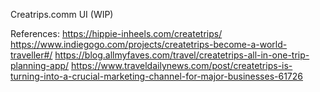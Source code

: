 Creatrips.comm UI (WIP)

References: 
https://hippie-inheels.com/createtrips/
https://www.indiegogo.com/projects/createtrips-become-a-world-traveller#/
https://blog.allmyfaves.com/travel/createtrips-all-in-one-trip-planning-app/
https://www.traveldailynews.com/post/createtrips-is-turning-into-a-crucial-marketing-channel-for-major-businesses-61726